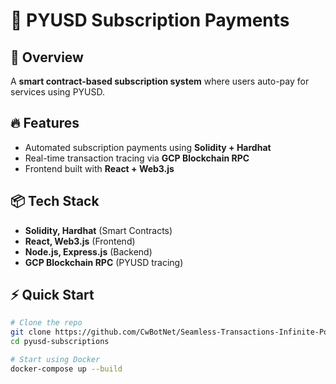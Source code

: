 # 🚀 PYUSD Subscription Payments

## 📌 Overview
A **smart contract-based subscription system** where users auto-pay for services using PYUSD.

## 🔥 Features
- Automated subscription payments using **Solidity + Hardhat**
- Real-time transaction tracing via **GCP Blockchain RPC**
- Frontend built with **React + Web3.js**

## 📦 Tech Stack
- **Solidity, Hardhat** (Smart Contracts)
- **React, Web3.js** (Frontend)
- **Node.js, Express.js** (Backend)
- **GCP Blockchain RPC** (PYUSD tracing)


## ⚡ Quick Start
```bash
# Clone the repo
git clone https://github.com/CwBotNet/Seamless-Transactions-Infinite-Possibilities-hackathon.git
cd pyusd-subscriptions

# Start using Docker
docker-compose up --build

